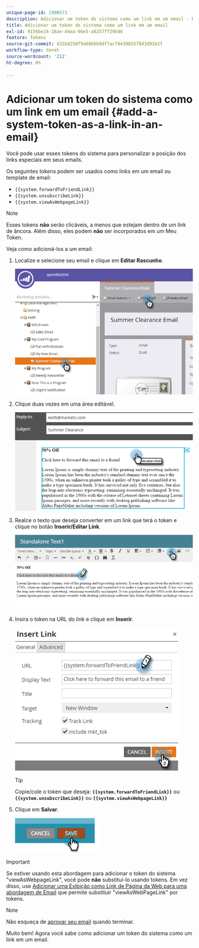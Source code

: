 ```yaml
---
unique-page-id: 1900573
description: Adicionar um token do sistema como um link em um email - Documentação do Marketo - Documentação do produto
title: Adicionar um token do sistema como um link em um email
exl-id: 9156be24-18ae-44ea-96e5-a6257ff29b46
feature: Tokens
source-git-commit: 431bd258f9a68bbb9df7acf043085578d3d91b1f
workflow-type: tm+mt
source-wordcount: '212'
ht-degree: 0%

---
```


# Adicionar um token do sistema como um link em um email {#add-a-system-token-as-a-link-in-an-email}

Você pode usar esses tokens do sistema para personalizar a posição dos links especiais em seus emails.

Os seguintes tokens podem ser usados como links em um email ou template de email:

* `{{system.forwardToFriendLink}}`
* `{{system.unsubscribeLink}}`
* `{{system.viewAsWebpageLink}}`

>[!NOTE]
>
>Esses tokens **não** serão clicáveis, a menos que estejam dentro de um link de âncora. Além disso, eles podem **não** ser incorporados em um Meu Token.

Veja como adicioná-los a um email:

1. Localize e selecione seu email e clique em **Editar Rascunho**.

   ![](assets/one-1.png)

1. Clique duas vezes em uma área editável.

   ![](assets/two-1.png)

1. Realce o texto que deseja converter em um link que terá o token e clique no botão **Inserir/Editar Link**.

   ![](assets/three-1.png)

1. Insira o token na URL do link e clique em **Inserir**.

   ![](assets/four-1.png)

   >[!TIP]
   >
   >Copie/cole o token que deseja: **`{{system.forwardToFriendLink}}`** ou **`{{system.unsubscribeLink}}`** ou **`{{system.viewAsWebpageLink}}`**

1. Clique em **Salvar**.

   ![](assets/image2014-9-17-22-3a12-3a17.png)

>[!IMPORTANT]
>
>Se estiver usando esta abordagem para adicionar o token do sistema &quot;viewAsWebpageLink&quot;, você pode **não** substituí-lo usando tokens. Em vez disso, use [Adicionar uma Exibição como Link de Página da Web para uma abordagem de Email](/help/marketo/product-docs/email-marketing/general/functions-in-the-editor/add-a-view-as-web-page-link-to-an-email.md) que permite substituir &quot;viewAsWebPageLink&quot; por tokens.

>[!NOTE]
>
>Não esqueça de [aprovar seu email](/help/marketo/product-docs/email-marketing/general/creating-an-email/approve-an-email.md) quando terminar.

Muito bem! Agora você sabe como adicionar um token do sistema como um link em um email.
